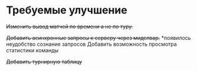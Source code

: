 #  Требуемые улучшение 
~~Изменить вывод матчей по времени а не по туру.~~
 
 ~~Добавить асинхронные запросы к серверу через миделвар.~~
    *появилось неудобство сознание запросов
 Добавить возможность просмотра статистики команды
 
 ~~Добавить турнирную таблицу~~
 

